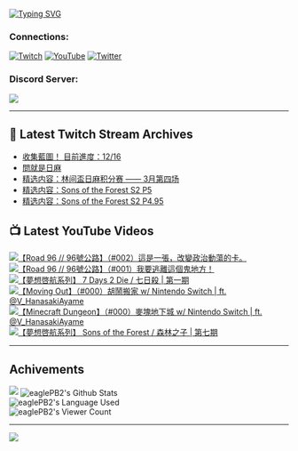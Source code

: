 <!--### Hello people, I'm EaglePB2 - The one who building something for fun 👋
Thank you for standby for this profile.   
The purpose of this profile is coming soon.   
You may come back later, as you wish if this readme.md is updated.   -->

<a href="https://git.io/typing-svg"><img src="https://readme-typing-svg.herokuapp.com?font=Fira+Code&duration=1000&pause=5000&vCenter=true&random=false&width=500&lines=%F0%9F%91%8B+Hello+Everyone%2C+I'm+EaglePB2.;%F0%9F%99%87+Thank+you+for+stopping+by+my+profile.+;%F0%9F%94%AD+%3D%3D%3D%3D+%F0%9F%94%AD;%F0%9F%91%8B+%E4%BD%A0%E5%A5%BD%EF%BC%8C%E6%AD%A1%E8%BF%8E%E4%BE%86%E5%88%B0%E6%88%91%E7%9A%84%E4%BB%A3%E7%A2%BC%E5%BA%AB%E3%80%82;%F0%9F%99%87+%E6%84%9F%E8%AC%9D%E5%89%8D%E4%BE%86%E5%8F%83%E8%A7%80%E5%B0%8F%E5%B1%8B+owo~" alt="Typing SVG" /></a>

### Connections:

[![Twitch](https://img.shields.io/badge/Twitch-9347FF?style=flat-square&logo=twitch&logoColor=white)](https://www.twitch.tv/eaglepb2)
[![YouTube](https://img.shields.io/badge/YouTube-%23FF0000.svg?style=flat-square&logo=YouTube&logoColor=white)](https://www.youtube.com/eaglepb2)
[![Twitter](https://img.shields.io/badge/Twitter-%231DA1F2.svg?style=flat-square&logo=Twitter&logoColor=white)](https://twitter.com/eaglepb2)

### Discord Server:

[![](https://invidget.switchblade.xyz/qKrub9b?theme=dark&language=ch)](https://discord.gg/qKrub9b)

---

## 👾 Latest Twitch Stream Archives
<!-- TWITCH:START -->
- [收集藍圖！ 目前進度：12/16](https://www.twitch.tv/videos/2112380889)
- [問就是日麻](https://www.twitch.tv/videos/2109511433)
- [精选内容：林间盃日麻积分赛 —— 3月第四场](https://www.twitch.tv/videos/2107423237)
- [精选内容：Sons of the Forest S2 P5](https://www.twitch.tv/videos/2107422956)
- [精选内容：Sons of the Forest S2 P4.95](https://www.twitch.tv/videos/2107422703)
<!-- TWITCH:END -->



## 📺 Latest YouTube Videos
<!-- YOUTUBE:START -->
<!-- YOUTUBE:END -->

<!-- BEGIN YOUTUBE-CARDS -->
<a href="https://www.youtube.com/watch?v=JRgBkHFsglc">
  <picture>
    <source media="(prefers-color-scheme: dark)" srcset="https://ytcards.demolab.com/?id=JRgBkHFsglc&title=%E3%80%90Road+96+%2F%2F+96%E8%99%9F%E5%85%AC%E8%B7%AF%E3%80%91%EF%BC%88%23002%EF%BC%89%E9%80%99%E6%98%AF%E4%B8%80%E5%BC%B5%EF%BC%8C%E6%94%B9%E8%AE%8A%E6%94%BF%E6%B2%BB%E5%8B%95%E8%95%A9%E7%9A%84%E5%8D%A1%E3%80%82&lang=zh&timestamp=1712471514&background_color=%230d1117&title_color=%23ffffff&stats_color=%23dedede&max_title_lines=1&width=250&border_radius=5&duration=10942">
    <img src="https://ytcards.demolab.com/?id=JRgBkHFsglc&title=%E3%80%90Road+96+%2F%2F+96%E8%99%9F%E5%85%AC%E8%B7%AF%E3%80%91%EF%BC%88%23002%EF%BC%89%E9%80%99%E6%98%AF%E4%B8%80%E5%BC%B5%EF%BC%8C%E6%94%B9%E8%AE%8A%E6%94%BF%E6%B2%BB%E5%8B%95%E8%95%A9%E7%9A%84%E5%8D%A1%E3%80%82&lang=zh&timestamp=1712471514&background_color=%23ffffff&title_color=%2324292f&stats_color=%2357606a&max_title_lines=1&width=250&border_radius=5&duration=10942" alt="【Road 96 // 96號公路】（#002）這是一張，改變政治動蕩的卡。" title="【Road 96 // 96號公路】（#002）這是一張，改變政治動蕩的卡。">
  </picture>
</a>
<a href="https://www.youtube.com/watch?v=EghU87k4VTQ">
  <picture>
    <source media="(prefers-color-scheme: dark)" srcset="https://ytcards.demolab.com/?id=EghU87k4VTQ&title=%E3%80%90Road+96+%2F%2F+96%E8%99%9F%E5%85%AC%E8%B7%AF%E3%80%91%EF%BC%88%23001%EF%BC%89%E6%88%91%E8%A6%81%E9%80%83%E9%9B%A2%E9%80%99%E5%80%8B%E9%AC%BC%E5%9C%B0%E6%96%B9%EF%BC%81&lang=zh&timestamp=1712398610&background_color=%230d1117&title_color=%23ffffff&stats_color=%23dedede&max_title_lines=1&width=250&border_radius=5&duration=10860">
    <img src="https://ytcards.demolab.com/?id=EghU87k4VTQ&title=%E3%80%90Road+96+%2F%2F+96%E8%99%9F%E5%85%AC%E8%B7%AF%E3%80%91%EF%BC%88%23001%EF%BC%89%E6%88%91%E8%A6%81%E9%80%83%E9%9B%A2%E9%80%99%E5%80%8B%E9%AC%BC%E5%9C%B0%E6%96%B9%EF%BC%81&lang=zh&timestamp=1712398610&background_color=%23ffffff&title_color=%2324292f&stats_color=%2357606a&max_title_lines=1&width=250&border_radius=5&duration=10860" alt="【Road 96 // 96號公路】（#001）我要逃離這個鬼地方！" title="【Road 96 // 96號公路】（#001）我要逃離這個鬼地方！">
  </picture>
</a>
<a href="https://www.youtube.com/watch?v=3eDWKEDsDp4">
  <picture>
    <source media="(prefers-color-scheme: dark)" srcset="https://ytcards.demolab.com/?id=3eDWKEDsDp4&title=%E3%80%90%E5%A4%A2%E6%83%B3%E5%95%93%E8%88%AA%E7%B3%BB%E5%88%97%E3%80%91+7+Days+2+Die+%2F+%E4%B8%83%E6%97%A5%E6%AE%BA+%7C+%E7%AC%AC%E4%B8%80%E6%9C%9F&lang=zh&timestamp=1712315457&background_color=%230d1117&title_color=%23ffffff&stats_color=%23dedede&max_title_lines=1&width=250&border_radius=5&duration=15312">
    <img src="https://ytcards.demolab.com/?id=3eDWKEDsDp4&title=%E3%80%90%E5%A4%A2%E6%83%B3%E5%95%93%E8%88%AA%E7%B3%BB%E5%88%97%E3%80%91+7+Days+2+Die+%2F+%E4%B8%83%E6%97%A5%E6%AE%BA+%7C+%E7%AC%AC%E4%B8%80%E6%9C%9F&lang=zh&timestamp=1712315457&background_color=%23ffffff&title_color=%2324292f&stats_color=%2357606a&max_title_lines=1&width=250&border_radius=5&duration=15312" alt="【夢想啓航系列】 7 Days 2 Die / 七日殺 | 第一期" title="【夢想啓航系列】 7 Days 2 Die / 七日殺 | 第一期">
  </picture>
</a>
<a href="https://www.youtube.com/watch?v=S4gVjy3D4Fg">
  <picture>
    <source media="(prefers-color-scheme: dark)" srcset="https://ytcards.demolab.com/?id=S4gVjy3D4Fg&title=%E3%80%90Moving+Out%E3%80%91%EF%BC%88%23000%EF%BC%89%E8%83%A1%E9%AC%A7%E6%90%AC%E5%AE%B6+w%2F+Nintendo+Switch+%7C+ft.+%40V_HanasakiAyame&lang=zh&timestamp=1712249577&background_color=%230d1117&title_color=%23ffffff&stats_color=%23dedede&max_title_lines=1&width=250&border_radius=5&duration=3589">
    <img src="https://ytcards.demolab.com/?id=S4gVjy3D4Fg&title=%E3%80%90Moving+Out%E3%80%91%EF%BC%88%23000%EF%BC%89%E8%83%A1%E9%AC%A7%E6%90%AC%E5%AE%B6+w%2F+Nintendo+Switch+%7C+ft.+%40V_HanasakiAyame&lang=zh&timestamp=1712249577&background_color=%23ffffff&title_color=%2324292f&stats_color=%2357606a&max_title_lines=1&width=250&border_radius=5&duration=3589" alt="【Moving Out】（#000）胡鬧搬家 w/ Nintendo Switch | ft. @V_HanasakiAyame" title="【Moving Out】（#000）胡鬧搬家 w/ Nintendo Switch | ft. @V_HanasakiAyame">
  </picture>
</a>
<a href="https://www.youtube.com/watch?v=9Z8PaFopgiA">
  <picture>
    <source media="(prefers-color-scheme: dark)" srcset="https://ytcards.demolab.com/?id=9Z8PaFopgiA&title=%E3%80%90Minecraft+Dungeon%E3%80%91%EF%BC%88%23000%EF%BC%89%E9%BA%A5%E5%A1%8A%E5%9C%B0%E4%B8%8B%E5%9F%8E+w%2F+Nintendo+Switch+%7C+ft.+%40V_HanasakiAyame&lang=zh&timestamp=1712214647&background_color=%230d1117&title_color=%23ffffff&stats_color=%23dedede&max_title_lines=1&width=250&border_radius=5&duration=8652">
    <img src="https://ytcards.demolab.com/?id=9Z8PaFopgiA&title=%E3%80%90Minecraft+Dungeon%E3%80%91%EF%BC%88%23000%EF%BC%89%E9%BA%A5%E5%A1%8A%E5%9C%B0%E4%B8%8B%E5%9F%8E+w%2F+Nintendo+Switch+%7C+ft.+%40V_HanasakiAyame&lang=zh&timestamp=1712214647&background_color=%23ffffff&title_color=%2324292f&stats_color=%2357606a&max_title_lines=1&width=250&border_radius=5&duration=8652" alt="【Minecraft Dungeon】（#000）麥塊地下城 w/ Nintendo Switch | ft. @V_HanasakiAyame" title="【Minecraft Dungeon】（#000）麥塊地下城 w/ Nintendo Switch | ft. @V_HanasakiAyame">
  </picture>
</a>
<a href="https://www.youtube.com/watch?v=omaVt0fK8Pw">
  <picture>
    <source media="(prefers-color-scheme: dark)" srcset="https://ytcards.demolab.com/?id=omaVt0fK8Pw&title=%E3%80%90%E5%A4%A2%E6%83%B3%E5%95%93%E8%88%AA%E7%B3%BB%E5%88%97%E3%80%91+Sons+of+the+Forest+%2F+%E6%A3%AE%E6%9E%97%E4%B9%8B%E5%AD%90+%7C+%E7%AC%AC%E4%B8%83%E6%9C%9F&lang=zh&timestamp=1712120885&background_color=%230d1117&title_color=%23ffffff&stats_color=%23dedede&max_title_lines=1&width=250&border_radius=5&duration=9536">
    <img src="https://ytcards.demolab.com/?id=omaVt0fK8Pw&title=%E3%80%90%E5%A4%A2%E6%83%B3%E5%95%93%E8%88%AA%E7%B3%BB%E5%88%97%E3%80%91+Sons+of+the+Forest+%2F+%E6%A3%AE%E6%9E%97%E4%B9%8B%E5%AD%90+%7C+%E7%AC%AC%E4%B8%83%E6%9C%9F&lang=zh&timestamp=1712120885&background_color=%23ffffff&title_color=%2324292f&stats_color=%2357606a&max_title_lines=1&width=250&border_radius=5&duration=9536" alt="【夢想啓航系列】 Sons of the Forest / 森林之子 | 第七期" title="【夢想啓航系列】 Sons of the Forest / 森林之子 | 第七期">
  </picture>
</a>
<!-- END YOUTUBE-CARDS -->

---

## Achivements
[![](https://github-profile-trophy.vercel.app/?username=eaglepb2&theme=monokai&no-bg=true&&title=Repositories,Issues,Commit,MultiLanguage)](https://github.com/anuraghazra/github-readme-stats)
<img align="center" alt="eaglePB2's Github Stats" src="https://github-readme-stats.vercel.app/api?username=eaglePB2&show_icons=true&hide_border=true&theme=merko" />
<br>
<img align="center" alt="eaglePB2's Language Used" src="https://github-readme-stats.vercel.app/api/top-langs/?username=eaglePB2&show_icons=true&hide_border=true&theme=merko&layout=compact&langs_count=8" />
<br>
<img align="center" alt="eaglePB2's Viewer Count" src="https://visitcount.itsvg.in/api?id=eaglepb2&label=Profile%20Views&color=3&icon=5&pretty=true" />

<hr>

<!-- RANDOMQUOTE:START -->
![](https://quotes-github-readme.vercel.app/api?type=horizontal&theme=merko)
<!-- RANDOMQUOTE:END -->


<!--
       _____   _   _   _____       _____   _   _   ____   
      |_   _| | | | | |  ___|     |  ___| | \ | | |  _  \  
        | |   | |_| | | |___      | |___  |  \| | | | | | 
        | |   |  _  | |  ___|     |  ___| |     | | | | | 
        | |   | | | | | |___      | |___  | |\  | | |_| | 
        |_|   |_| |_| |_____|     |_____| |_| \_| |____ / 
      
-->
